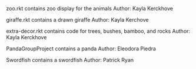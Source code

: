 zoo.rkt contains zoo display for the animals
Author: Kayla Kerckhove 

giraffe.rkt contains a drawn giraffe
Author: Kayla Kerchove

extra-decor.rkt contains code for trees, bushes, bamboo, and rocks
Author: Kayla Kerckhove

PandaGroupProject contains a panda
Author: Eleodora Piedra

Swordfish contains a swordfish
Author: Patrick Ryan
